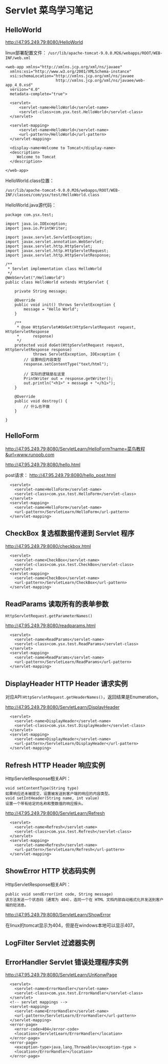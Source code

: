 # Servlet 菜鸟学习笔记

## HelloWorld
http://47.95.249.79:8080/HelloWorld

linux部署配置文件：
`/usr/lib/apache-tomcat-9.0.0.M26/webapps/ROOT/WEB-INF/web.xml`
```
<web-app xmlns="http://xmlns.jcp.org/xml/ns/javaee"
  xmlns:xsi="http://www.w3.org/2001/XMLSchema-instance"
  xsi:schemaLocation="http://xmlns.jcp.org/xml/ns/javaee
                      http://xmlns.jcp.org/xml/ns/javaee/web-app_4_0.xsd"
  version="4.0"
  metadata-complete="true">

  <servlet>
      <servlet-name>HelloWorld</servlet-name>
      <servlet-class>com.ysx.test.HelloWorld</servlet-class>
  </servlet>

  <servlet-mapping>
      <servlet-name>HelloWorld</servlet-name>
      <url-pattern>/HelloWorld</url-pattern>
  </servlet-mapping>

  <display-name>Welcome to Tomcat</display-name>
  <description>
     Welcome to Tomcat
  </description>

</web-app>
```

HelloWorld.class位置：

`/usr/lib/apache-tomcat-9.0.0.M26/webapps/ROOT/WEB-INF/classes/com/ysx/test/HelloWorld.class`

HelloWorld.java源代码：

```
package com.ysx.test;

import java.io.IOException;
import java.io.PrintWriter;

import javax.servlet.ServletException;
import javax.servlet.annotation.WebServlet;
import javax.servlet.http.HttpServlet;
import javax.servlet.http.HttpServletRequest;
import javax.servlet.http.HttpServletResponse;

/**
 * Servlet implementation class HelloWorld
 */
@WebServlet("/HelloWorld")
public class HelloWorld extends HttpServlet {

    private String message;

    @Override
    public void init() throws ServletException {
        message = "Hello World";
    }

    /**
     * @see HttpServlet#doGet(HttpServletRequest request, HttpServletResponse
     *      response)
     */
    protected void doGet(HttpServletRequest request, HttpServletResponse response)
            throws ServletException, IOException {
        // 设置响应内容类型
        response.setContentType("text/html");

        // 实际的逻辑是在这里
        PrintWriter out = response.getWriter();
        out.println("<h1>" + message + "</h1>");
    }

    @Override
    public void destroy() {
        // 什么也不做
    }

}

```

## HelloForm

http://47.95.249.79:8080/ServletLearn/HelloForm?name=菜鸟教程&url=www.runoob.com

http://47.95.249.79:8080/hello.html

post请求：
http://47.95.249.79:8080/hello_post.html

```
  <servlet>
    <servlet-name>HelloForm</servlet-name>
    <servlet-class>com.ysx.test.HelloForm</servlet-class>
  </servlet>
  <servlet-mapping>
    <servlet-name>HelloForm</servlet-name>
    <url-pattern>/ServletLearn/HelloForm</url-pattern>
  </servlet-mapping>
```

## CheckBox 复选框数据传递到 Servlet 程序
http://47.95.249.79:8080/checkbox.html

```
  <servlet>
    <servlet-name>CheckBox</servlet-name>
    <servlet-class>com.ysx.test.CheckBox</servlet-class>
  </servlet>
  <servlet-mapping>
    <servlet-name>CheckBox</servlet-name>
    <url-pattern>/ServletLearn/CheckBox</url-pattern>
  </servlet-mapping>
```

## ReadParams 读取所有的表单参数
`HttpServletRequest.getParameterNames()`

http://47.95.249.79:8080/readparams.html

```
  <servlet>
    <servlet-name>ReadParams</servlet-name>
    <servlet-class>com.ysx.test.ReadParams</servlet-class>
  </servlet>
  <servlet-mapping>
    <servlet-name>ReadParams</servlet-name>
    <url-pattern>/ServletLearn/ReadParams</url-pattern>
  </servlet-mapping>
```

## DisplayHeader HTTP Header 请求实例
对应API:`HttpServletRequest.getHeaderNames()`，返回结果是Enumeration<String>。

http://47.95.249.79:8080/ServletLearn/DisplayHeader

```
  <servlet>
    <servlet-name>DisplayHeader</servlet-name>
    <servlet-class>com.ysx.test.DisplayHeader</servlet-class>
  </servlet>
  <servlet-mapping>
    <servlet-name>DisplayHeader</servlet-name>
    <url-pattern>/ServletLearn/DisplayHeader</url-pattern>
  </servlet-mapping>
```

## Refresh HTTP Header 响应实例
HttpServletResponse相关API：
```
void setContentType(String type)
如果响应还未被提交，设置被发送到客户端的响应的内容类型。
void setIntHeader(String name, int value)
设置一个带有给定的名称和整数值的响应报头。
```

http://47.95.249.79:8080/ServletLearn/Refresh

```
  <servlet>
    <servlet-name>Refresh</servlet-name>
    <servlet-class>com.ysx.test.Refresh</servlet-class>
  </servlet>
  <servlet-mapping>
    <servlet-name>Refresh</servlet-name>
    <url-pattern>/ServletLearn/Refresh</url-pattern>
  </servlet-mapping>
```

## ShowError HTTP 状态码实例
HttpServletResponse相关API：
```
public void sendError(int code, String message)
该方法发送一个状态码（通常为 404），连同一个在 HTML 文档内部自动格式化并发送到客户端的短消息。
```
http://47.95.249.79:8080/ServletLearn/ShowError

在linux的tomcat显示为404，但是在windows本地可以显示407。

## LogFilter Servlet 过滤器实例

## ErrorHandler Servlet 错误处理程序实例
http://47.95.249.79:8080/ServletLearn/UnKonwPage

```
  <servlet>
    <servlet-name>ErrorHandler</servlet-name>
    <servlet-class>com.ysx.test.ErrorHandler</servlet-class>
  </servlet>
  <!-- servlet mappings -->
  <servlet-mapping>
    <servlet-name>ErrorHandler</servlet-name>
    <url-pattern>/ServletLearn/ErrorHandler</url-pattern>
  </servlet-mapping>
  <error-page>
    <error-code>404</error-code>
    <location>/ServletLearn/ErrorHandler</location>
  </error-page>
  <error-page>
    <exception-type>java.lang.Throwable</exception-type >
    <location>/ErrorHandler</location>
  </error-page>
```
